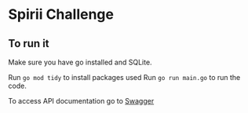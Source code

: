 # Spirii Challenge



## To run it
Make sure you have go installed and SQLite.

Run `go mod tidy` to install packages used
Run `go run main.go` to run the code.

To access API documentation go to [Swagger](http://localhost:8000/swagger/index.html)
